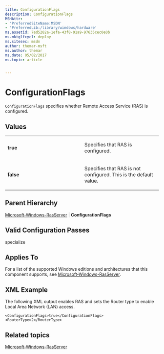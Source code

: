 ```yaml
---
title: ConfigurationFlags
description: ConfigurationFlags
MSHAttr:
- 'PreferredSiteName:MSDN'
- 'PreferredLib:/library/windows/hardware'
ms.assetid: 7ed5282a-1efa-43f8-91a9-97635cec0e0b
ms.mktglfcycl: deploy
ms.sitesec: msdn
author: themar-msft
ms.author: themar
ms.date: 05/02/2017
ms.topic: article


---
```


# ConfigurationFlags


`ConfigurationFlags` specifies whether Remote Access Service (RAS) is configured.

## Values


<table>
<colgroup>
<col width="50%" />
<col width="50%" />
</colgroup>
<tbody>
<tr class="odd">
<td><p><strong>true</strong></p></td>
<td><p>Specifies that RAS is configured.</p></td>
</tr>
<tr class="even">
<td><p><strong>false</strong></p></td>
<td><p>Specifies that RAS is not configured. This is the default value.</p></td>
</tr>
</tbody>
</table>

 

## Parent Hierarchy


[Microsoft-Windows-RasServer](microsoft-windows-rasserver.md) | **ConfigurationFlags**

## Valid Configuration Passes


specialize

## Applies To


For a list of the supported Windows editions and architectures that this component supports, see [Microsoft-Windows-RasServer](microsoft-windows-rasserver.md).

## XML Example


The following XML output enables RAS and sets the Router type to enable Local Area Network (LAN) access.

```
<ConfigurationFlags>true</ConfigurationFlags>
<RouterType>2</RouterType>
```

## Related topics


[Microsoft-Windows-RasServer](microsoft-windows-rasserver.md)

 

 







